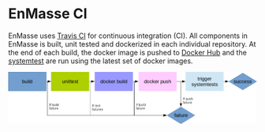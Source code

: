 # EnMasse CI

EnMasse uses [Travis CI](http://travis-ci.org/) for continuous integration (CI). All components
in EnMasse is built, unit tested and dockerized in each individual repository. At the end of each
build, the docker image is pushed to [Docker Hub](https://hub.docker.com/r/enmasseproject/) and the
[systemtest](https://github.com/EnMasseProject/systemtests/) are run using the latest set of docker
images.

![Overview](ci.png)
